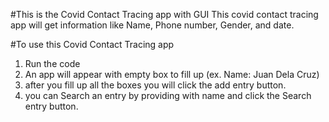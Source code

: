 #This is the Covid Contact Tracing app with GUI
This covid contact tracing app will get information like 
Name, Phone number, Gender, and date. 

#To use this Covid Contact Tracing app 
1. Run the code 
2. An app will appear with empty box to fill up (ex. Name: Juan Dela Cruz)
3. after you fill up all the boxes you will click the add entry button.
4. you can Search an entry by providing with name and click the Search entry button.